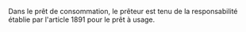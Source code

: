   
Dans le prêt de consommation, le prêteur est tenu de la responsabilité établie par l'article 1891 pour le prêt à usage.  

  
